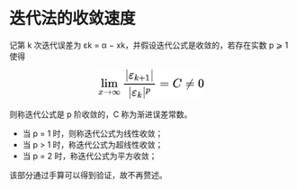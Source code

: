 # 迭代法的收敛速度

记第 k 次迭代误差为 εk = α − xk，并假设迭代公式是收敛的，若存在实数 p ⩾ 1 使得

<div align="center" data-full-width="true">

<figure><img src="../.gitbook/assets/QianJianTec1722521301419.jpg" alt="" width="188"><figcaption></figcaption></figure>

</div>

则称迭代公式是 p 阶收敛的，C 称为渐进误差常数。

* 当 p = 1 时，则称迭代公式为线性收敛；
* 当 p > 1 时，称迭代公式为超线性收敛；
* 当 p = 2 时，称迭代公式为平方收敛；

该部分通过手算可以得到验证，故不再赘述。
